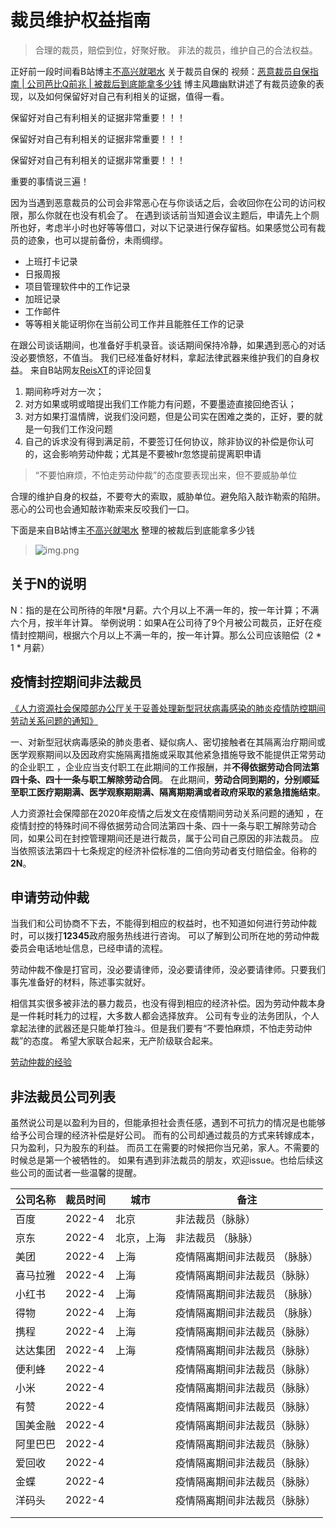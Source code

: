 # 裁员维护权益指南

> 合理的裁员，赔偿到位，好聚好散。
> 非法的裁员，维护自己的合法权益。


正好前一段时间看B站博主[不高兴就喝水](https://space.bilibili.com/412704776) 关于裁员自保的
视频：[恶意裁员自保指南 | 公司芭比Q前兆 | 被裁后到底能拿多少钱](https://www.bilibili.com/video/BV1Cu411e78K?spm_id_from=333.999.0.0)
博主风趣幽默讲述了有裁员迹象的表现，以及如何保留好对自己有利相关的证据，值得一看。

保留好对自己有利相关的证据非常重要！！！

保留好对自己有利相关的证据非常重要！！！

保留好对自己有利相关的证据非常重要！！！

重要的事情说三遍！

因为当遇到恶意裁员的公司会非常恶心在与你谈话之后，会收回你在公司的访问权限，那么你就在也没有机会了。
在遇到谈话前当知道会议主题后，申请先上个厕所也好，考虑半小时也好等等借口，对以下记录进行保存留档。如果感觉公司有裁员的迹象，也可以提前备份，未雨绸缪。
* 上班打卡记录
* 日报周报
* 项目管理软件中的工作记录
* 加班记录
* 工作邮件
* 等等相关能证明你在当前公司工作并且能胜任工作的记录

在跟公司谈话期间，也准备好手机录音。谈话期间保持冷静，如果遇到恶心的对话没必要愤怒，不值当。
我们已经准备好材料，拿起法律武器来维护我们的自身权益。
来自B站网友[ReisXT](https://space.bilibili.com/275676716)的评论回复
1. 期间称呼对方一次；
2. 对方如果或明或暗提出我们工作能力有问题，不要墨迹直接回绝否认；
3. 对方如果打温情牌，说我们没问题，但是公司实在困难之类的，正好，要的就是一句我们工作没问题
4. 自己的诉求没有得到满足前，不要签订任何协议，除非协议的补偿是你认可的，这会影响劳动仲裁；尤其是不要被hr忽悠提前提离职申请
>  “不要怕麻烦，不怕走劳动仲裁”的态度要表现出来，但不要威胁单位

合理的维护自身的权益，不要夸大的索取，威胁单位。避免陷入敲诈勒索的陷阱。恶心的公司也会通知敲诈勒索来反咬我们一口。


下面是来自B站博主[不高兴就喝水](https://space.bilibili.com/412704776) 整理的被裁后到底能拿多少钱
> ![img.png](https://wangzaogen.github.io/img/nn.jpg)

## 关于**N**的说明
N：指的是在公司所待的年限*月薪。六个月以上不满一年的，按一年计算；不满六个月，按半年计算。
举例说明：如果A在公司待了9个月被公司裁员，正好在疫情封控期间，根据六个月以上不满一年的，按一年计算。那么公司应该赔偿（2 * 1 * 月薪）

## 疫情封控期间非法裁员
[《人力资源社会保障部办公厅关于妥善处理新型冠状病毒感染的肺炎疫情防控期间劳动关系问题的通知》](http://www.mohrss.gov.cn/xxgk2020/fdzdgknr/zcfg/gfxwj/ldgx/202002/t20200227_360811.html)

一、对新型冠状病毒感染的肺炎患者、疑似病人、密切接触者在其隔离治疗期间或医学观察期间以及因政府实施隔离措施或采取其他紧急措施导致不能提供正常劳动的企业职工
，企业应当支付职工在此期间的工作报酬，并**不得依据劳动合同法第四十条、四十一条与职工解除劳动合同**。
在此期间，**劳动合同到期的，分别顺延至职工医疗期期满、医学观察期期满、隔离期期满或者政府采取的紧急措施结束**。

人力资源社会保障部在2020年疫情之后发文在疫情期间劳动关系问题的通知
，在疫情封控的特殊时间不得依据劳动合同法第四十条、四十一条与职工解除劳动合同，如果公司在封控管理期间还是进行裁员，属于公司自己原因的非法裁员。
应当依照该法第四十七条规定的经济补偿标准的二倍向劳动者支付赔偿金。俗称的**2N**。

## 申请劳动仲裁
当我们和公司协商不下去，不能得到相应的权益时，也不知道如何进行劳动仲裁时，可以拨打**12345**政府服务热线进行咨询。
可以了解到公司所在地的劳动仲裁委员会电话地址信息，已经申请的流程。

劳动仲裁不像是打官司，没必要请律师，没必要请律师，没必要请律师。只要我们事先准备好的材料，陈述事实就好。

相信其实很多被非法的暴力裁员，也没有得到相应的经济补偿。因为劳动仲裁本身是一件耗时耗力的过程，大多数人都会选择放弃。
公司有专业的法务团队，个人拿起法律的武器还是只能单打独斗。但是我们要有“不要怕麻烦，不怕走劳动仲裁”的态度。
希望大家联合起来，无产阶级联合起来。

[劳动仲裁的经验](https://sspai.com/post/66272)

## 非法裁员公司列表

虽然说公司是以盈利为目的，但能承担社会责任感，遇到不可抗力的情况是也能够给予公司合理的经济补偿是好公司。
而有的公司却通过裁员的方式来转嫁成本，只为盈利，只为股东的利益。
而员工在需要的时候把你当兄弟，家人。不需要的时候总是第一个被牺牲的。
如果有遇到非法裁员的朋友，欢迎issue。也给后续这些公司的面试者一些温馨的提醒。

| 公司名称 | 裁员时间     | 城市 | 备注   | 
|------|----------|----|------|
| 百度  | 2022-4 | 北京 | 非法裁员（脉脉） |
|  京东  |  2022-4        | 北京，上海   |  非法裁员  （脉脉）  | 
|    美团  |   2022-4       | 上海   |   疫情隔离期间非法裁员 （脉脉）  |  
|    喜马拉雅  |   2022-4       | 上海   |   疫情隔离期间非法裁员（脉脉）   |  
|    小红书  |   2022-4       |  上海  |   疫情隔离期间非法裁员 （脉脉）  |  
|    得物  |    2022-4      |  上海  |   疫情隔离期间非法裁员 （脉脉）  |  
|    携程  |     2022-4     |  上海  |   疫情隔离期间非法裁员（脉脉）   |   
|    达达集团  |     2022-4     | 上海   |   疫情隔离期间非法裁员（脉脉）   |  
| 便利蜂     |     2022-4     |    |   疫情隔离期间非法裁员（脉脉）   |  
|  小米    |    2022-4      |    |    疫情隔离期间非法裁员（脉脉）  |  
|  有赞    |     2022-4      |    |    疫情隔离期间非法裁员（脉脉）   |  
|  国美金融    |   2022-4       |    |   疫情隔离期间非法裁员（脉脉）   |  
|   阿里巴巴   |   2022-4       |    |   疫情隔离期间非法裁员（脉脉）   |  
|    爱回收  |     2022-4     |    |    疫情隔离期间非法裁员（脉脉）  |  
|  金蝶    |    2022-4      |    |   疫情隔离期间非法裁员（脉脉）   |  
|  洋码头    |   2022-4       |    |  疫情隔离期间非法裁员（脉脉）    |  
|      |          |    |      |  
|      |          |    |      |  
